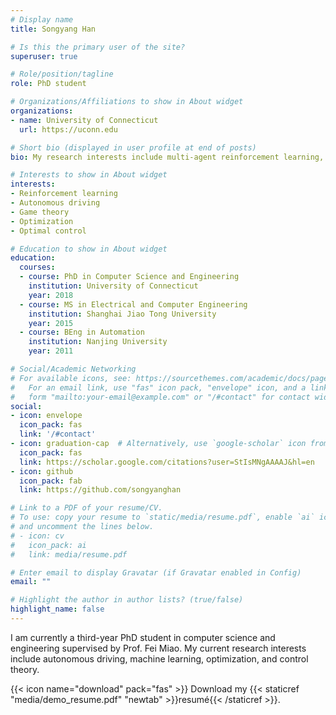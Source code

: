 ```yaml
---
# Display name
title: Songyang Han

# Is this the primary user of the site?
superuser: true

# Role/position/tagline
role: PhD student

# Organizations/Affiliations to show in About widget
organizations:
- name: University of Connecticut
  url: https://uconn.edu

# Short bio (displayed in user profile at end of posts)
bio: My research interests include multi-agent reinforcement learning, connected autonomous vehicles.

# Interests to show in About widget
interests:
- Reinforcement learning
- Autonomous driving
- Game theory
- Optimization
- Optimal control

# Education to show in About widget
education:
  courses:
  - course: PhD in Computer Science and Engineering
    institution: University of Connecticut
    year: 2018
  - course: MS in Electrical and Computer Engineering
    institution: Shanghai Jiao Tong University
    year: 2015
  - course: BEng in Automation
    institution: Nanjing University
    year: 2011

# Social/Academic Networking
# For available icons, see: https://sourcethemes.com/academic/docs/page-builder/#icons
#   For an email link, use "fas" icon pack, "envelope" icon, and a link in the
#   form "mailto:your-email@example.com" or "/#contact" for contact widget.
social:
- icon: envelope
  icon_pack: fas
  link: '/#contact'
- icon: graduation-cap  # Alternatively, use `google-scholar` icon from `ai` icon pack
  icon_pack: fas
  link: https://scholar.google.com/citations?user=StIsMNgAAAAJ&hl=en
- icon: github
  icon_pack: fab
  link: https://github.com/songyanghan

# Link to a PDF of your resume/CV.
# To use: copy your resume to `static/media/resume.pdf`, enable `ai` icons in `params.toml`, 
# and uncomment the lines below.
# - icon: cv
#   icon_pack: ai
#   link: media/resume.pdf

# Enter email to display Gravatar (if Gravatar enabled in Config)
email: ""

# Highlight the author in author lists? (true/false)
highlight_name: false
---
```


I am currently a third-year PhD student in computer science and engineering supervised by Prof. Fei Miao. My current research interests include autonomous driving, machine learning, optimization, and control theory.

{{< icon name="download" pack="fas" >}} Download my {{< staticref "media/demo_resume.pdf" "newtab" >}}resumé{{< /staticref >}}.
